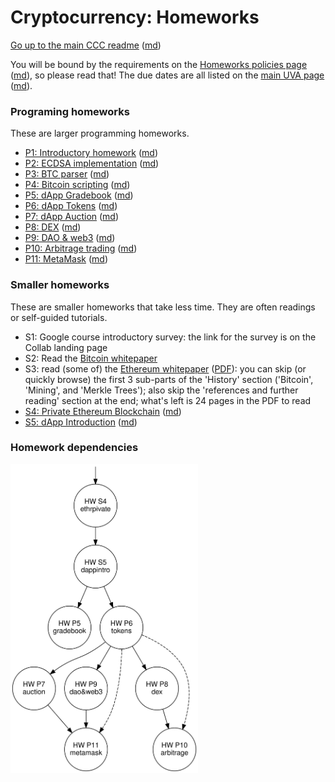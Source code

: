 Cryptocurrency: Homeworks
=========================

[Go up to the main CCC readme](../readme.html) ([md](../readme.md))

You will be bound by the requirements on the [Homeworks policies page](../uva/hw-policies.html) ([md](../uva/hw-policies.md)), so please read that!  The due dates are all listed on the [main UVA page](../uva/index.html) ([md](../uva/index.md)).


### Programing homeworks

These are larger programming homeworks.

- [P1: Introductory homework](intro/index.html) ([md](intro/index.md))
- [P2: ECDSA implementation](ecdsa/index.html) ([md](ecdsa/index.md))
- [P3: BTC parser](btcparser/index.html) ([md](btcparser/index.md))
- [P4: Bitcoin scripting](btcscript/index.html) ([md](btcscript/index.md))
- [P5: dApp Gradebook](gradebook/index.html) ([md](gradebook/index.md))
- [P6: dApp Tokens](tokens/index.html) ([md](tokens/index.md))
- [P7: dApp Auction](auction/index.html) ([md](auction/index.md))
- [P8: DEX](dex/index.html) ([md](dex/index.md))
- [P9: DAO & web3](daoweb3/index.html) ([md](daoweb3/index.md))
- [P10: Arbitrage trading](arbitrage/index.html) ([md](arbitrage/index.md))
- [P11: MetaMask](metamask/index.html) ([md](metamask/index.md))


### Smaller homeworks

These are smaller homeworks that take less time.  They are often readings or self-guided tutorials.

- S1: Google course introductory survey: the link for the survey is on the Collab landing page
- S2: Read the [Bitcoin whitepaper](https://bitcoinwhitepaper.co/)
- S3: read (some of) the [Ethereum whitepaper](https://ethereum.org/en/whitepaper/) ([PDF](https://blockchainlab.com/pdf/Ethereum_white_paper-a_next_generation_smart_contract_and_decentralized_application_platform-vitalik-buterin.pdf)): you can skip (or quickly browse) the first 3 sub-parts of the 'History' section ('Bitcoin', 'Mining', and 'Merkle Trees'); also skip the 'references and further reading' section at the end; what's left is 24 pages in the PDF to read
- [S4: Private Ethereum Blockchain](ethprivate/index.html) ([md](ethprivate/index.md))
- [S5: dApp Introduction](dappintro/index.html) ([md](dappintro/index.md))

### Homework dependencies

<img src="hwflow.svg" style="width:300px">